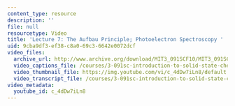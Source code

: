```yaml
---
content_type: resource
description: ''
file: null
resourcetype: Video
title: 'Lecture 7: The Aufbau Principle; Photoelectron Spectroscopy '
uid: 9cba9df3-ef38-c8a0-69c3-6642e0072dcf
video_files:
  archive_url: http://www.archive.org/download/MIT3_091SCF10/MIT3_091SCF10lec07_300k.mp4
  video_captions_file: /courses/3-091sc-introduction-to-solid-state-chemistry-fall-2010/8fe8896506445d9a8d21f3b6c7963f1c_c_4dDw7iLn8.vtt
  video_thumbnail_file: https://img.youtube.com/vi/c_4dDw7iLn8/default.jpg
  video_transcript_file: /courses/3-091sc-introduction-to-solid-state-chemistry-fall-2010/b2063a22bc46054c8bd302993702ab39_c_4dDw7iLn8.pdf
video_metadata:
  youtube_id: c_4dDw7iLn8
---
```


